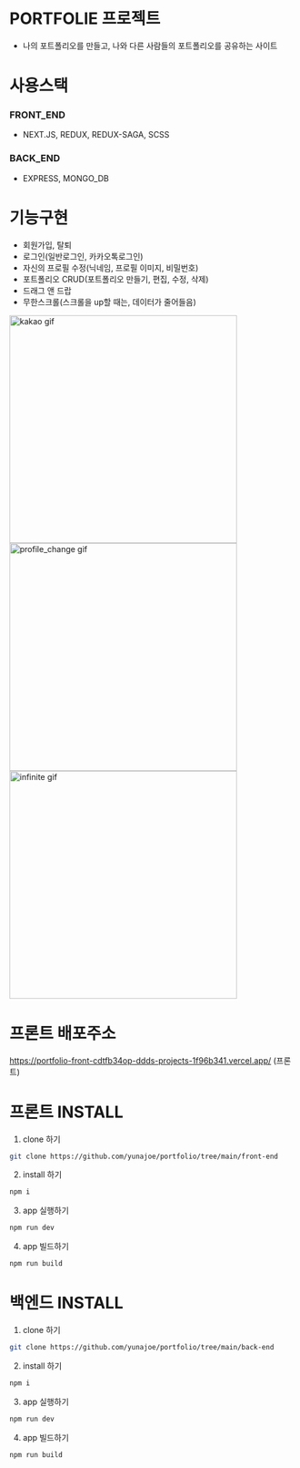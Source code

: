 # PORTFOLIE 프로젝트

- 나의 포트폴리오를 만들고, 나와 다른 사람들의 포트폴리오를 공유하는 사이트

# 사용스택

### FRONT_END

- NEXT.JS, REDUX, REDUX-SAGA, SCSS

### BACK_END

- EXPRESS, MONGO_DB

# 기능구현

- 회원가입, 탈퇴
- 로그인(일반로그인, 카카오톡로그인)
- 자신의 프로필 수정(닉네임, 프로필 이미지, 비밀번호)
- 포트폴리오 CRUD(포트폴리오 만들기, 편집, 수정, 삭제)
- 드래그 앤 드랍
- 무한스크롤(스크롤을 up할 때는, 데이터가 줄어들음)

<img src="https://github.com/user-attachments/assets/f1b361d2-0680-42c3-b5b3-2b296c3925d5" alt="kakao gif" style="width: 400px; height: auto;">

<img src="https://github.com/user-attachments/assets/dff81cbf-181b-4a5d-a09b-1b13ad036f38" alt="profile_change gif" style="width: 400px; height: auto;">

<img src="https://github.com/user-attachments/assets/1fc34eac-142e-4231-acbf-0ebe5bd422ee" alt="infinite gif" style="width: 400px; height: auto;">

# 프론트 배포주소

https://portfolio-front-cdtfb34op-ddds-projects-1f96b341.vercel.app/ (프론트)

# 프론트 INSTALL

1. clone 하기

```bash
git clone https://github.com/yunajoe/portfolio/tree/main/front-end
```

2. install 하기

```bash
npm i
```

3. app 실행하기

```bash
npm run dev
```

4. app 빌드하기

```bash
npm run build
```

# 백엔드 INSTALL

1. clone 하기

```bash
git clone https://github.com/yunajoe/portfolio/tree/main/back-end
```

2. install 하기

```bash
npm i
```

3. app 실행하기

```bash
npm run dev
```

4. app 빌드하기

```bash
npm run build
```

